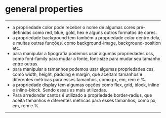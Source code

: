 # general properties
  <hr />
    <ul>
      <li>
        a propriedade color pode receber o nome de algumas cores pré-definidas como red, blue, gold, hex e alguns outros formatos de cores.
      </li>
      <li>
        a propriedade background tem também a propriedade color dentro dela, e muitas outras funções. como background-image, background-position etc.
      </li>
       <li>
       para manipular a tipografia podemos usar algumas propriedades css, como font-family para mudar a fonte, font-size para mudar seu tamanho entre outras.
      </li>
        <li>
          para manipular a tamanhos podemos usar algumas propriedades css, como width, height, padding e margin, que aceitam tamanhos e diferentes métricas para esses tamanhos, como px, em, rem e %.
        </li>
         <li>
         a propriedade display tem algumas opções como flex, grid, block, inline e inline-block. Sendo essas as mais utilizadas.
        </li>
         <li>
         Para arredondar cantos é utilizado a propriedade border-radius, que aceita tamanhos e diferentes métricas para esses tamanhos, como px, em, rem e %.
        </li>
    </ul>
  <hr />
